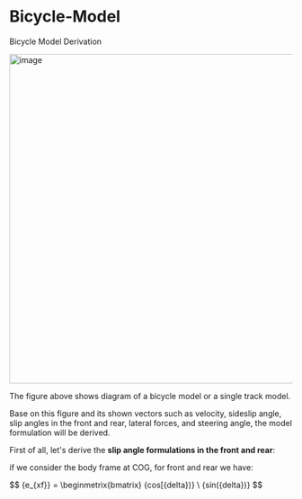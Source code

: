 # Bicycle-Model
Bicycle Model Derivation


<img width="700" height="586" alt="image" src="https://github.com/user-attachments/assets/da1080be-4dd1-47db-a5ff-d5a11766b81f" />



The figure above shows diagram of a bicycle model or a single track model.

Base on this figure and its shown vectors such as velocity, sideslip angle, slip angles in the front and rear, lateral forces, and steering angle, the model formulation will be derived.

First of all, let's derive the **slip angle formulations in the front and rear**:

if we consider the body frame at COG, for front and rear we have:

$$ \{e_\{xf}} = \beginmetrix{bmatrix}
\{cos[\{delta})} \\
\{sin(\{delta})}
$$
